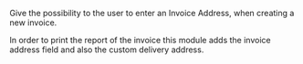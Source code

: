 Give the possibility to the user to enter an Invoice Address, when creating a new invoice.

In order to print the report of the invoice this module adds the invoice address field and also the custom delivery address.
